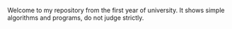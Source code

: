 Welcome to my repository from the first year of university. It shows simple algorithms and programs, do not judge strictly.
